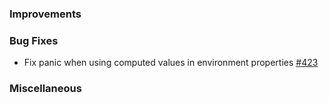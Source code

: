 ### Improvements

### Bug Fixes

- Fix panic when using computed values in environment properties [#423](https://github.com/pulumi/pulumi-pulumiservice/issues/423)

### Miscellaneous
